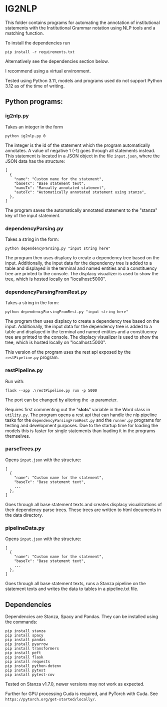 # IG2NLP

This folder contains programs for automating the annotation of institutional statements with the
Institutional Grammar notation using NLP tools and a matching function.

To install the dependencies run

`pip install -r requirements.txt`

Alternatively see the dependencies section below.

I recommend using a virtual environment.

Tested using Python 3.11, models and programs used do not support Python 3.12 as of the time of writing.

## Python programs:

### ig2nlp.py

Takes an integer in the form

`python ig2nlp.py 0`

The integer is the id of the statement which the program automatically annotates. 
A value of negative 1 (-1) goes through all statements instead.
This statement is located in a JSON object in the file 
`input.json`, where the JSON data has the structure:

```
[
  {
    "name": "Custom name for the statement",
    "baseTx": "Base statement text",
    "manuTx": "Manually annotated statement",
    "autoTx": "Automatically annotated statement using stanza",
  },
]
```

The program saves the automatically annotated statement to the "stanza" key of the input statement.

### dependencyParsing.py
Takes a string in the form:

`python dependencyParsing.py "input string here"`

The program then uses displacy to create a dependency tree based on the input.
Additionally, the input data for the dependency tree is added to a table 
and displayed in the terminal and named entities and a constituency tree are 
printed to the console.
The displacy visualizer is used to show the tree, which is hosted locally on "localhost:5000".

### dependencyParsingFromRest.py

Takes a string in the form:

`python dependencyParsingFromRest.py "input string here"`

The program then uses displacy to create a dependency tree based on the input.
Additionally, the input data for the dependency tree is added to a table 
and displayed in the terminal and named entities and a constituency tree are 
printed to the console.
The displacy visualizer is used to show the tree, which is hosted locally on "localhost:5000".

This version of the program uses the rest api exposed by the `restPipeline.py` program.

### restPipeline.py

Run with: 

`flask --app .\restPipeline.py run -p 5000`

The port can be changed by altering the -p parameter.

Requires first commenting out the "__slots__" variable in the Word class in `utility.py`.
The program opens a rest api that can handle the nlp pipeline tasks for the `dependencyParsingFromRest.py`
and the `runner.py` programs for testing and development purposes. Due to the startup time for loading the models
this is faster for single statements than loading it in the programs themselves.

### parseTrees.py

Opens `input.json` with the structure:

```
[
  {
    "name": "Custom name for the statement",
    "baseTx": "Base statement text",
    ...
  },
]
```

Goes through all base statement texts and creates displacy visualizations of 
their dependency parse trees. These trees are written to html documents in the data directory.

### pipelineData.py

Opens `input.json` with the structure:

```
[
  {
    "name": "Custom name for the statement",
    "baseTx": "Base statement text",
    ...
  },
]
```

Goes through all base statement texts, runs a Stanza pipeline on the statement texts and writes
the data to tables in a pipeline.txt file.

## Dependencies

Dependencies are Stanza, Spacy and Pandas.
They can be installed using the commands:

```
pip install stanza 
pip install spacy
pip install pandas
pip install pyarrow
pip install transformers
pip install peft
pip install flask
pip install requests
pip install python-dotenv
pip install pytest
pip install pytest-cov
```

Tested on Stanza v1.7.0, newer versions may not work as expected.

Further for GPU processing Cuda is required, and PyTorch with Cuda.
See `https://pytorch.org/get-started/locally/`.